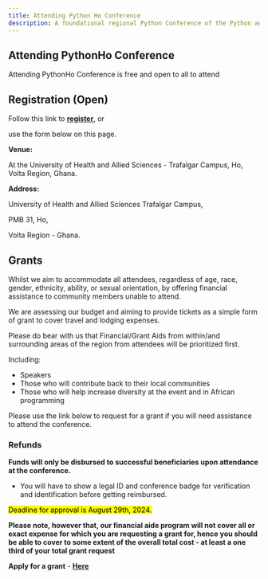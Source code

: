 ```yaml
---
title: Attending Python Ho Conference
description: A foundational regional Python Conference of the Python and developer community in Volta.
---
```


## Attending PythonHo Conference

Attending PythonHo Conference is free and open to all to attend

## Registration (Open)

Follow this link to <a href="https://ti.to/pythonho/2024" target="_blank">**register**</a>, or

use the form below on this page.

<html>
    <head>
    <script src="https://js.tito.io/v2" async></script>
  </head>
  <body>
    <tito-widget
      event="pythonho/2024"
    ></tito-widget>
  </body>
</html>

**Venue:**  

At the University of Health and Allied Sciences - Trafalgar Campus, Ho, Volta Region, Ghana.

**Address:**

University of Health and Allied Sciences Trafalgar Campus,

PMB 31, Ho,

Volta Region - Ghana.

## Grants

Whilst we aim to accommodate all attendees, regardless of age, race, gender, ethnicity, ability, or sexual orientation, by offering financial assistance to community members unable to attend.

We are assessing our budget and aiming to provide tickets as a simple form of grant to cover travel and lodging expenses.

Please do bear with us that Financial/Grant Aids from within/and surrounding areas of the region from attendees will be prioritized first.

Including:

- Speakers
- Those who will contribute back to their local communities
- Those who will help increase diversity at the event and in African programming

Please use the link below to request for a grant if you will need assistance to attend the conference.

### Refunds

**Funds will only be disbursed to successful beneficiaries upon attendance at the conference.**

- You will have to show a legal ID and conference badge for verification and identification before getting reimbursed.

<mark>Deadline for approval is August 29th, 2024.</mark>

**Please note, however that, our financial aide program will not cover all or exact expense for which you are requesting a grant for, hence you should be able to cover to some extent of the overall total cost - at least a one third of your total grant request**

**Apply for a grant** - <a href="https://forms.gle/kuzwgmwCW2sVdLVh6" target="_blank">**Here**</a> 
